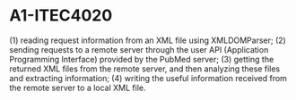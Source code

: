 # A1-ITEC4020
(1) reading request information from an XML file using XMLDOMParser;
(2) sending requests to a remote server through the user API (Application Programming Interface) provided by the PubMed server;
(3) getting the returned XML files from the remote server, and then analyzing these files and extracting information;
(4) writing the useful information received from the remote server to a local XML file.
